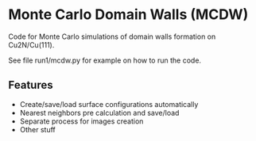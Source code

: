 # Monte Carlo Domain Walls (MCDW)

Code for Monte Carlo simulations of domain walls formation on Cu2N/Cu(111).

See file run1/mcdw.py for example on how to run the code.

## Features

- Create/save/load surface configurations automatically
- Nearest neighbors pre calculation and save/load
- Separate process for images creation
- Other stuff

